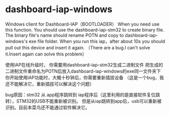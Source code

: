 # dashboard-iap-windows
Windows client for Dashboard-IAP（BOOTLOADER）
When you need use this function. You should use the dashboard-iap-stm32 to create binary file. 
The binary file's name should rename POTN and copy to dashboard-iap-windows's exe file folder.
When you run this iap，after about 10s you should pull out this device and insert it again.
（There are a bug.I can't solve it.Insert again can solve this problem）


使用IAP在线升级时， 你需要用dashboard-iap-stm32生成二进制文件
把生成的二进制文件重命名为POTN后放入dashboard-iap-windows的exe同一文件夹下
你开始使用IAP功能时，大概十秒钟后，你需要重新插拔设备
（这是一个bug，我还不能解决它，重新插拔可以解决这个问题）

bug原因：stm32 从 app程序跳转到 iap程序后（这里利用的是直接软件复位跳转），STM32的USB不能重新被识别。
但是从iap跳转到app后，usb可以重新被识别。目前本菜鸟还不能通过软件解决它。
